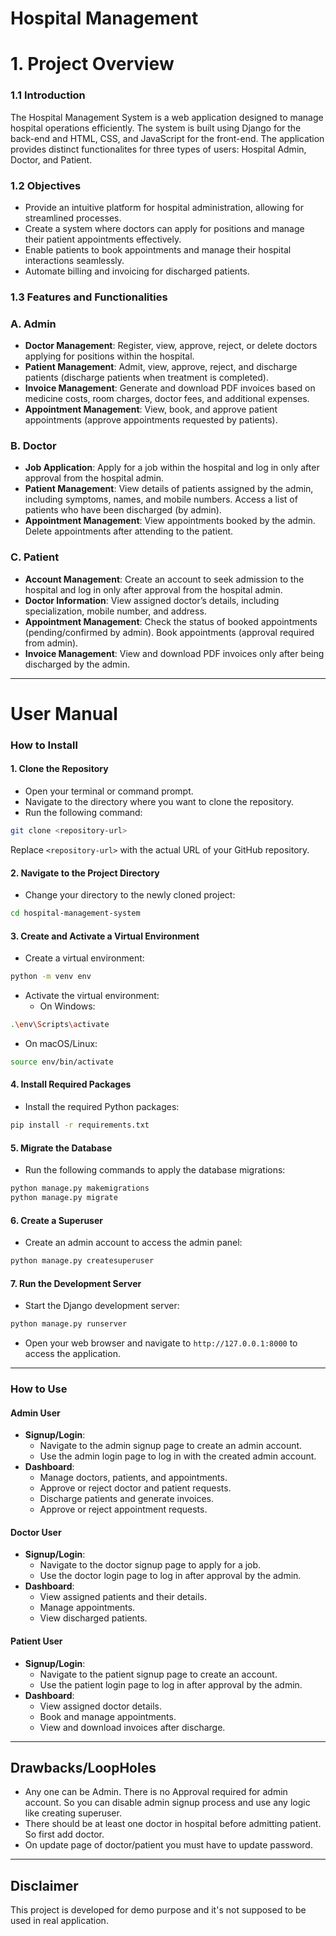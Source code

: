# Hospital Management

**1. Project Overview**
===================

### 1.1 Introduction

The Hospital Management System is a web application designed to manage hospital operations efficiently. The system is built using Django for the back-end and HTML, CSS, and JavaScript for the front-end. The application provides distinct functionalites for three types of users: Hospital Admin, Doctor, and Patient.

### 1.2 Objectives

* Provide an intuitive platform for hospital administration, allowing for streamlined processes.
* Create a system where doctors can apply for positions and manage their patient appointments effectively.
* Enable patients to book appointments and manage their hospital interactions seamlessly.
* Automate billing and invoicing for discharged patients.

### 1.3 Features and Functionalities

### A. Admin

* **Doctor Management**: Register, view, approve, reject, or delete doctors applying for positions within the hospital.
* **Patient Management**: Admit, view, approve, reject, and discharge patients (discharge patients when treatment is completed).
* **Invoice Management**: Generate and download PDF invoices based on medicine costs, room charges, doctor fees, and additional expenses.
* **Appointment Management**: View, book, and approve patient appointments (approve appointments requested by patients).

### B. Doctor

* **Job Application**: Apply for a job within the hospital and log in only after approval from the hospital admin.
* **Patient Management**: View details of patients assigned by the admin, including symptoms, names, and mobile numbers. Access a list of patients who have been discharged (by admin).
* **Appointment Management**: View appointments booked by the admin. Delete appointments after attending to the patient.

### C. Patient

* **Account Management**: Create an account to seek admission to the hospital and log in only after approval from the hospital admin.
* **Doctor Information**: View assigned doctor’s details, including specialization, mobile number, and address.
* **Appointment Management**: Check the status of booked appointments (pending/confirmed by admin). Book appointments (approval required from admin).
* **Invoice Management**: View and download PDF invoices only after being discharged by the admin.

---

**User Manual**
===========

### How to Install

#### 1. Clone the Repository

* Open your terminal or command prompt.
* Navigate to the directory where you want to clone the repository.
* Run the following command:

```bash
git clone <repository-url>
```

Replace `<repository-url>` with the actual URL of your GitHub repository.

#### 2. Navigate to the Project Directory

* Change your directory to the newly cloned project:

```bash
cd hospital-management-system
```

#### 3. Create and Activate a Virtual Environment

* Create a virtual environment:

```bash
python -m venv env
```

* Activate the virtual environment:
  + On Windows:

```bash
.\env\Scripts\activate
```

  + On macOS/Linux:

```bash
source env/bin/activate
```

#### 4. Install Required Packages

* Install the required Python packages:

```bash
pip install -r requirements.txt
```

#### 5. Migrate the Database

* Run the following commands to apply the database migrations:

```bash
python manage.py makemigrations
python manage.py migrate
```

#### 6. Create a Superuser

* Create an admin account to access the admin panel:

```bash
python manage.py createsuperuser
```

#### 7. Run the Development Server

* Start the Django development server:

```bash
python manage.py runserver
```

* Open your web browser and navigate to `http://127.0.0.1:8000` to access the application.

---

### How to Use

#### Admin User

* **Signup/Login**:
  + Navigate to the admin signup page to create an admin account.
  + Use the admin login page to log in with the created admin account.
* **Dashboard**:
  + Manage doctors, patients, and appointments.
  + Approve or reject doctor and patient requests.
  + Discharge patients and generate invoices.
  + Approve or reject appointment requests.

#### Doctor User

* **Signup/Login**:
  + Navigate to the doctor signup page to apply for a job.
  + Use the doctor login page to log in after approval by the admin.
* **Dashboard**:
  + View assigned patients and their details.
  + Manage appointments.
  + View discharged patients.

#### Patient User

* **Signup/Login**:
  + Navigate to the patient signup page to create an account.
  + Use the patient login page to log in after approval by the admin.
* **Dashboard**:
  + View assigned doctor details.
  + Book and manage appointments.
  + View and download invoices after discharge.

---

## Drawbacks/LoopHoles

- Any one can be Admin. There is no Approval required for admin account. So you can disable admin signup process and use any logic like creating superuser.
- There should be at least one doctor in hospital before admitting patient. So first add doctor.
- On update page of doctor/patient you must have to update password.

---

## Disclaimer

This project is developed for demo purpose and it's not supposed to be used in real application.
